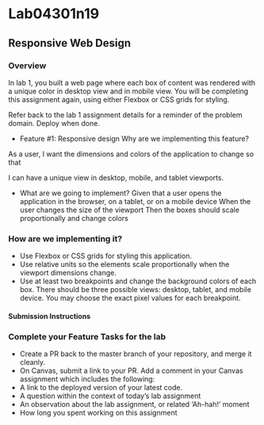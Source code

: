 # Lab04301n19
## Responsive Web Design
### Overview
In lab 1, you built a web page where each box of content was rendered with a unique color in desktop view and in mobile view. You will be completing this assignment again, using either Flexbox or CSS grids for styling.

Refer back to the lab 1 assignment details for a reminder of the problem domain. Deploy when done.

+ Feature #1: Responsive design
Why are we implementing this feature?

As a user, I want the dimensions and colors of the application to change so that 

I can have a unique view in desktop, mobile, and tablet viewports.

+ What are we going to implement?
Given that a user opens the application in the browser, on a tablet, or on a mobile device
When the user changes the size of the viewport
Then the boxes should scale proportionally and change colors

### How are we implementing it?
+ Use Flexbox or CSS grids for styling this application.
+ Use relative units so the elements scale proportionally when the viewport dimensions change.
+ Use at least two breakpoints and change the background colors of each box. There should be three possible views: desktop, tablet, and mobile device. You may choose the exact pixel values for each breakpoint.
#### Submission Instructions
### Complete your Feature Tasks for the lab
+ Create a PR back to the master branch of your repository, and merge it cleanly.
+ On Canvas, submit a link to your PR. Add a comment in your Canvas assignment which includes the following:
+ A link to the deployed version of your latest code.
+ A question within the context of today’s lab assignment
+ An observation about the lab assignment, or related ‘Ah-hah!’ moment
+ How long you spent working on this assignment

